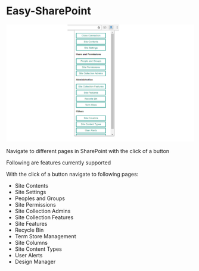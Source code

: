 # Easy-SharePoint

![Easy SharePoint Preview](https://github.com/melwinalm/Easy-SharePoint/blob/master/Easy%20SharePoint.png)

Navigate to different pages in SharePoint with the click of a button

Following are features currently supported

With the click of a button navigate to following pages:

- Site Contents
- Site Settings
- Peoples and Groups
- Site Permissions
- Site Collection Admins
- Site Collection Features
- Site Features
- Recycle Bin
- Term Store Management
- Site Columns
- Site Content Types
- User Alerts
- Design Manager
